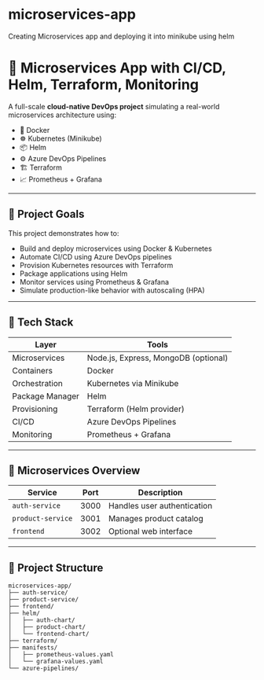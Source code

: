 # microservices-app
Creating Microservices app and deploying it into minikube using helm

# 🚀 Microservices App with CI/CD, Helm, Terraform, Monitoring

A full-scale **cloud-native DevOps project** simulating a real-world microservices architecture using:

- 🐳 Docker
- ☸️ Kubernetes (Minikube)
- 📦 Helm
- ⚙️ Azure DevOps Pipelines
- 🏗️ Terraform
- 📈 Prometheus + Grafana

---

## 🎯 Project Goals

This project demonstrates how to:
- Build and deploy microservices using Docker & Kubernetes
- Automate CI/CD using Azure DevOps pipelines
- Provision Kubernetes resources with Terraform
- Package applications using Helm
- Monitor services using Prometheus & Grafana
- Simulate production-like behavior with autoscaling (HPA)

---

## 🧱 Tech Stack

| Layer           | Tools                                      |
|----------------|--------------------------------------------|
| Microservices   | Node.js, Express, MongoDB (optional)       |
| Containers      | Docker                                     |
| Orchestration   | Kubernetes via Minikube                    |
| Package Manager | Helm                                       |
| Provisioning    | Terraform (Helm provider)                  |
| CI/CD           | Azure DevOps Pipelines                     |
| Monitoring      | Prometheus + Grafana                       |

---

## 🧩 Microservices Overview

| Service          | Port | Description                      |
|------------------|------|----------------------------------|
| `auth-service`   | 3000 | Handles user authentication      |
| `product-service`| 3001 | Manages product catalog          |
| `frontend`       | 3002 | Optional web interface           |

---

## 📂 Project Structure

```text
microservices-app/
├── auth-service/
├── product-service/
├── frontend/
├── helm/
│   ├── auth-chart/
│   ├── product-chart/
│   └── frontend-chart/
├── terraform/
├── manifests/
│   ├── prometheus-values.yaml
│   └── grafana-values.yaml
└── azure-pipelines/

